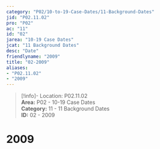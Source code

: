 ```yaml
---  
category: "P02/10-to-19-Case-Dates/11-Background-Dates"  
jid: "P02.11.02"  
pro: "P02"  
ac: "11"  
id: "02"  
jarea: "10-19 Case Dates"  
jcat: "11 Background Dates"  
desc: "Date"  
friendlyname: "2009"  
title: "02-2009"  
aliases:   
- "P02.11.02"  
- "2009"  
---  
```

>[!info]- Location: P02.11.02  
>**Area:** P02 - 10-19 Case Dates  
>**Category:** 11 - 11 Background Dates  
>**ID:** 02 - 2009  
  
# 2009  
